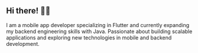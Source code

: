 ## Hi there! 👋🏾

I am a mobile app developer specializing in Flutter and currently expanding my backend engineering skills with Java. Passionate about building scalable applications and exploring new technologies in mobile and backend development.

